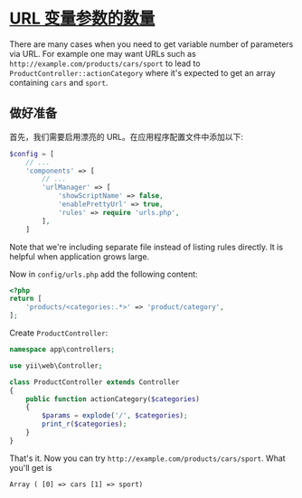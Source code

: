 [URL 变量参数的数量](https://github.com/iiYii/yii2-cookbook/edit/gh-pages/book/urls-variable-number-of-parameters.md)
=======================================

There are many cases when you need to get variable number of parameters via URL.
For example one may want URLs such as `http://example.com/products/cars/sport` to lead to `ProductController::actionCategory`
where it's expected to get an array containing `cars` and `sport`.

做好准备
---------

首先，我们需要启用漂亮的 URL。在应用程序配置文件中添加以下:

```php
$config = [
    // ...
    'components' => [
        // ...
        'urlManager' => [
            'showScriptName' => false,
            'enablePrettyUrl' => true,
            'rules' => require 'urls.php',
        ],
    ]
```

Note that we're including separate file instead of listing rules directly. It is helpful when application grows large.

Now in `config/urls.php` add the following content:

```php
<?php
return [
    'products/<categories:.*>' => 'product/category',
];
```

Create `ProductController`:

```php
namespace app\controllers;

use yii\web\Controller;

class ProductController extends Controller
{
    public function actionCategory($categories)
    {
        $params = explode('/', $categories);
        print_r($categories);
    }
}
```

That's it. Now you can try `http://example.com/products/cars/sport`. What you'll get is

```
Array ( [0] => cars [1] => sport)
```
